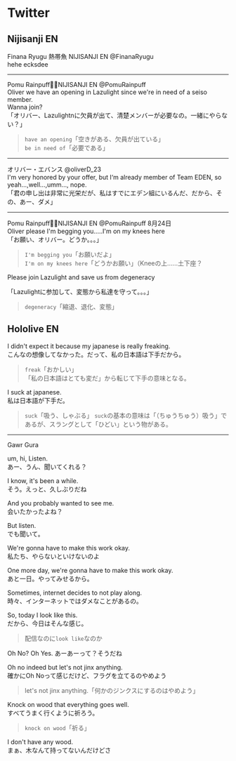 # Twitter

## Nijisanji EN

Finana Ryugu 熱帯魚 NIJISANJI EN @FinanaRyugu  
hehe ecksdee

---

Pomu Rainpuff🧚🍂NIJISANJI EN @PomuRainpuff  
Oliver we have an opening in Lazulight since we're in need of a seiso member.  
Wanna join?  
「オリバー、Lazulightnに欠員が出て、清楚メンバーが必要なの。一緒にやらない？」

> `have an opening`「空きがある、欠員が出ている」  
> `be in need of`「必要である」

---

オリバー・エバンス @oliverD_23  
I'm very honored by your offer, but I‘m already member of Team EDEN, so yeah…,well…,umm…, nope.  
「君の申し出は非常に光栄だが、私はすでにエデン組にいるんだ、だから、その、あー、ダメ」

---

Pomu Rainpuff🧚🍂NIJISANJI EN @PomuRainpuff 8月24日  
Oliver please I'm begging you.....I'm on my knees here  
「お願い、オリバー。どうか。。。」

> `I'm begging you`「お願いだよ」  
> `I'm on my knees here`「どうかお願い」（Kneeの上……土下座？

Please join Lazulight and save us from degeneracy

「Lazulightに参加して、変態から私達を守って。。。」

> `degeneracy`「縮退、退化、変態」

## Hololive EN

I didn't expect it because my japanese is really freaking.  
こんなの想像してなかった。だって、私の日本語は下手だから。

> `freak`「おかしい」  
> 「私の日本語はとても変だ」から転じて下手の意味となる。

I suck at japanese.  
私は日本語が下手だ。

> `suck`「吸う、しゃぶる」
> `suck`の基本の意味は「（ちゅうちゅう）吸う」であるが、スラングとして「ひどい」という物がある。

---

Gawr Gura

um, hi, Listen.  
あー、うん、聞いてくれる？

I know, it's been a while.  
そう。えっと、久しぶりだね

And you probably wanted to see me.  
会いたかったよね？

But listen.  
でも聞いて。

We're gonna have to make this work okay.  
私たち、やらないといけないのよ

One more day, we're gonna have to make this work okay.  
あと一日。やってみせるから。

Sometimes, internet decides to not play along.  
時々、インターネットではダメなことがあるの。

So, today I look like this.  
だから、今日はそんな感じ。

> 配信なのに`look like`なのか

Oh No? Oh Yes.
あーあーって？そうだね

Oh no indeed but let's not jinx anything.  
確かにOh Noって感じだけど、フラグを立てるのやめよう

> let's not jinx anything.「何かのジンクスにするのはやめよう」

Knock on wood that everything goes well.  
すべてうまく行くように祈ろう。

> `knock on wood`「祈る」

I don't have any wood.  
まぁ、木なんて持ってないんだけどさ

